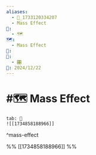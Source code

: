 ```yaml
---
aliases:
  - 📁_1733120334207
  - Mass Effect
📁:
  - 🗺️
🗺️:
  - Mass Effect
👤: 
🔀:
  - 🎛️
📅: 2024/12/22
---
```

# #🗺️ Mass Effect

```tabs
tab: 👤
![[1734858188966]]
```

^mass-effect

%%
[[1734858188966]]
%%